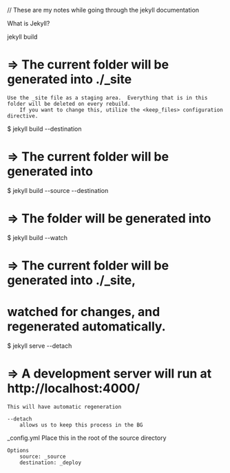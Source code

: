 // These are my notes while going through the jekyll documentation

What is Jekyll?
	

jekyll build
# => The current folder will be generated into ./_site
	Use the _site file as a staging area.  Everything that is in this
	folder will be deleted on every rebuild.
		If you want to change this, utilize the <keep_files> configuration directive.

$ jekyll build --destination <destination>
# => The current folder will be generated into <destination>

$ jekyll build --source <source> --destination <destination>
# => The <source> folder will be generated into <destination>

$ jekyll build --watch
# => The current folder will be generated into ./_site,
#    watched for changes, and regenerated automatically.

$ jekyll serve --detach
# => A development server will run at http://localhost:4000/
	This will have automatic regeneration

	--detach
		allows us to keep this process in the BG

_config.yml
	Place this in the root of the source directory

	Options
		source: _source
		destination: _deploy
